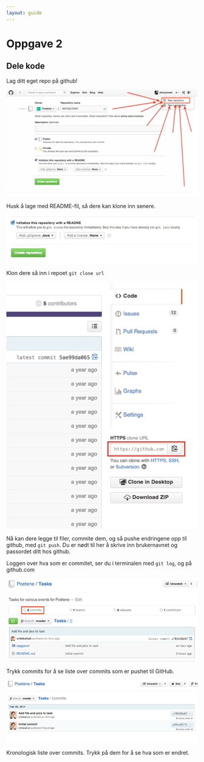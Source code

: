```yaml
---
layout: guide
---
```


# Oppgave 2
## Dele kode
Lag ditt eget repo på github!

<img src=/slides/images/create-repo.png width=700>

Husk å lage med README-fil, så dere kan klone inn senere.

<img src=/images/init-repo.png width=700>

Klon dere så inn i repoet ```git clone url```

<img src=/images/https-clone.png width=700>

Nå kan dere legge til filer, commite dem, og så pushe endringene opp til github, med `git push`. Du er nødt til her å skrive inn brukernavnet og passordet ditt hos github.

Loggen over hva som er commitet, ser du i terminalen med `git log`, og på github.com

![](images/list-commits.png)

Trykk commits for å se liste over commits som er pushet til GitHub.

![](images/commit-list.png)

Kronologisk liste over commits. Trykk på dem for å se hva som er endret.
